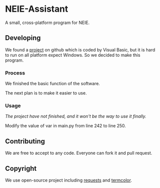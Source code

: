 # NEIE-Assistant
A small, cross-platform program for NEIE.

## Developing
We found a [project](https://github.com/ranulldd/NEIE-Assistant) on github which is coded by Visual Basic, but it is hard to run on all platform expect Windows. So we decided to make this program.

### Process
We finished the basic function of the software.

The next plan is to make it easier to use.

### Usage
*The project have not finished, and it won't be the way to use it finally.*

Modify the value of var in main.py from line 242 to line 250.

## Contributing
We are free to accept to any code. Everyone can fork it and pull request.

## Copyright
We use open-source project including [requests](https://github.com/kennethreitz/requests) and [termcolor](https://pypi.python.org/pypi/termcolor).

